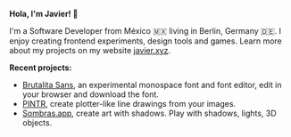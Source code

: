 **Hola, I'm Javier! 👋**

I'm a Software Developer from México 🇲🇽 living in Berlin, Germany 🇩🇪. I enjoy creating frontend experiments, design tools and games. Learn more about my projects on my website [javier.xyz](https://javier.xyz/).

**Recent projects:**
- [Brutalita Sans](https://brutalita.com/), an experimental monospace font and font editor, edit in your browser and download the font.
- [PINTR](https://javier.xyz/pintr/), create plotter-like line drawings from your images.
- [Sombras.app](https://sombras.app/), create art with shadows. Play with shadows, lights, 3D objects.
